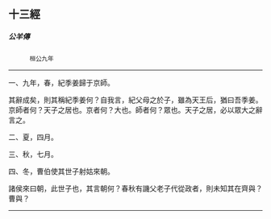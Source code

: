 

## 十三經

##### 公羊傳
　　　`桓公九年`

* * *

一、九年，春，紀季姜歸于京師。

其辭成矣，則其稱紀季姜何？自我言，紀父母之於子，雖為天王后，猶曰吾季姜。京師者何？天子之居也。京者何？大也。師者何？眾也。天子之居，必以眾大之辭言之。

二、夏，四月。

三、秋，七月。

四、冬，曹伯使其世子射姑來朝。

諸侯來曰朝，此世子也，其言朝何？春秋有譏父老子代從政者，則未知其在齊與？曹與？

* * *

